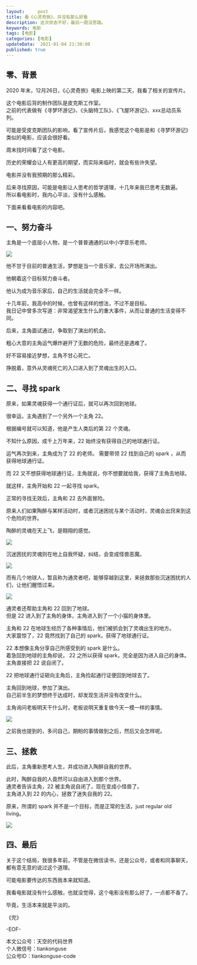 ```yaml
---   
layout:     post  
title: 看《心灵奇旅》，并没有那么好看
description: 这次状态不好，最后一题没思路。   
keywords: 电影  
tags: [电影]    
categories: [电影]  
updateData:  2021-01-04 21:30:00  
published: true  
---  
```



## 零、背景  


2020 年末，12月26日，《心灵奇旅》电影上映的第二天，我看了相关的宣传片。  


这个电影后背的制作团队是皮克斯工作室。  
之前的代表做有《寻梦环游记》、《头脑特工队》、《飞屋环游记》、xxx总动员系列。  


可能是受皮克斯团队的影响，看了宣传片后，我感觉这个电影是和《寻梦环游记》类似的电影，应该会很好看。  


周末找时间看了这个电影。  


历史的荣耀会让人有更高的期望，而实际来临时，就会有些许失望。


电影并没有我预期的那么精彩。  


后来寻找原因，可能是电影让人思考的哲学道理，十几年来我已思考无数遍。  
所以看电影时，我内心平淡，没有什么感触。  


下面来看看电影的内容吧。  


## 一、努力奋斗  



主角是一个底层小人物，是一个普普通通的以中小学音乐老师。  


![](https://res.tiankonguse.com/images/2021/01/04.png)  


他不甘于目前的普通生活，梦想是当一个音乐家，去公开场所演出。  


他朝着这个目标努力奋斗者。  


他认为成为音乐家后，自己的生活就会完全不一样。  


十几年前，我高中的时候，也曾有这样的想法，不过不是目标。  
我日记中曾多次写道：非常渴望发生什么的重大事件，从而让普通的生活变得不同。


后来，主角面试通过，争取到了演出的机会。  


粗心大意的主角运气爆炸避开了无数的危险，最终还是遇难了。  


好不容易接近梦想，主角不甘心死亡。  


挣脱着，意外从灵魂死亡的入口进入到了灵魂出生的入口。


## 二、寻找 spark


原来，如果灵魂获得一个通行证后，就可以再次回到地球。  


很幸运，主角遇到了一个另外一个主角 22。  


根据编号就可以知道，他是产生人类后的第 22 个灵魂。  


不知什么原因，成千上万年来，22  始终没有获得自己的地球通行证。  


运气再次到来，主角成为了 22 的老师。
需要带领 22 找到自己的 spark ，从而获得地球通行证。  


而 22 又不想获得地球通行证，主角就说，你不想要就给我，获得了主角去地球。  


就这样，主角开始和 22 一起寻找 spark。  


正常的寻找无效后，主角和 22 去外面冒险。  


原来人们如果陶醉与某样活动时，或者沉迷困扰与某个活动时，灵魂会出窍来到这个危险的世界。  


陶醉的灵魂在天上飞，是翱翔的感觉。  


![](https://res.tiankonguse.com/images/2021/01/04/002.png)  



沉迷困扰的灵魂则在地上自我怀疑，纠结，会变成怪兽恶魔。  


![](https://res.tiankonguse.com/images/2021/01/04/003.png)  


而有几个地球人，暂且称为通灵者吧，能够穿越到这里，来拯救那些沉迷困扰的人们，让他们醒悟过来。  


![](https://res.tiankonguse.com/images/2021/01/04/004.png)  


通灵者还帮助主角和 22 回到了地球。  
但是 22 进入到了主角的身体，主角进入到了一个小猫的身体里。  


主角和 22 在地球生经历了各种事情后，他们被抓会到了灵魂出生的地方。  
大家震惊了，22 竟然找到了自己的 spark，获得了地球通行证。  


22 本想像主角分享自己所感受到的 spark 是什么。  
着急回到地球的主角却说， 22 之所以获得 spark，完全是因为进入自己的身体。  
主角直接把 22 说自闭了。  



22 把地球通行证砸向主角后，主角捡起通行证便回到地球去了。  


主角回到地球，参加了演出。  
自己前半生的梦想终于达成时，却发现生活并没有改变什么。


主角询问老板明天干什么时，老板说明天重复做今天一模一样的事情。  


![](https://res.tiankonguse.com/images/2021/01/04/005.png)  



之前我也提到的，多问自己，期盼的事情做到之后，然后又会怎样呢。


## 三、拯救


此后，主角重新思考人生，并成功进入陶醉自我的世界。  


此时，陶醉自我的人竟然可以自由进入到那个世界。  
通灵者告诉主角，22 被主角说自闭了，现在变成小怪兽了。  
主角进入到 22 的内心，拯救了迷失自我的 22。 


原来，所谓的 spark 并不是一个目标，而是正常的生活，just regular old living。


![](https://res.tiankonguse.com/images/2021/01/04/006.png)  



## 四、最后  


关于这个结局，我很多年前，不管是在微信读书，还是公众号，或者和同事聊天，都有意无意的说过这个道理。


可能电影要传达的东西我本来就知道。  


我看电影就没有什么感触，也就没觉得，这个电影没有那么好了，一点都不香了。  


毕竟，生活本来就是平淡的。



《完》  


-EOF-  



本文公众号：天空的代码世界  
个人微信号：tiankonguse  
公众号ID：tiankonguse-code  
  

